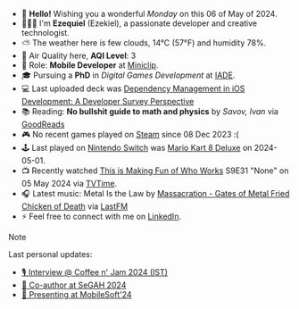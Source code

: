 - 👋 **Hello!** Wishing you a wonderful *Monday* on this 06 of May of 2024.
- 🙋🏻‍♂️ I'm **Ezequiel** (Ezekiel), a passionate developer and creative technologist.
- ⛅ The weather here is few clouds, 14°C (57°F) and humidity 78%.
- 🔬 Air Quality here, **AQI Level**: 3
- 💼 Role: **Mobile Developer** at [Miniclip](https://github.com/miniclip).
- 🎓 Pursuing a **PhD** in *Digital Games Development* at [IADE](https://www.iade.pt/en).
- 💻 Last uploaded deck was [Dependency Management in iOS Development: A Developer Survey Perspective](https://speakerdeck.com/ezefranca/dependency-management-in-ios-development-a-developer-survey-perspective)
- 📚 Reading: **No bullshit guide to math and physics** by *Savov, Ivan* via [GoodReads](https://www.goodreads.com/review/list/21512585-ezequiel-fran-a-dos-santos)
- 🎮 No recent games played on [Steam](https://steamcommunity.com/id/ezequielapp) since 08 Dec 2023 :(
- 🕹️ Last played on [Nintendo Switch](https://nin.codes/ezefranca) was [Mario Kart 8 Deluxe](https://ec.nintendo.com/apps/0100152000022000/PT?lang=en-GB) on 2024-05-01.
- 📺 Recently watched [This is Making Fun of Who Works](https://www.tvtime.com/show/377556) S9E31 "None" on 05 May 2024 via [TVTime](https://www.tvtime.com/user/4784821).
- 🎧 Latest music: Metal Is the Law by [Massacration - Gates of Metal Fried Chicken of Death](https://www.last.fm/music/Massacration/_/Metal+Is+the+Law) via [LastFM](https://www.last.fm/user/ezefranca)
- ⚡ Feel free to connect with me on [LinkedIn](https://www.linkedin.com/in/ezefranca).



> [!NOTE]
> Last personal updates:
>  - [🎙️ Interview @ Coffee n' Jam 2024 (IST)](https://ezefranca.com/news/coffee-n-jam-2024-ist)
>  - [🌟 Co-author at SeGAH 2024](https://ezefranca.com/news/paper-segah-2024)
>  - [📃 Presenting at MobileSoft'24](https://ezefranca.com/news/presenting-mobilesoft-2024)

